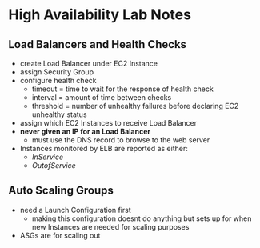 # High Availability Lab Notes

## Load Balancers and Health Checks

* create Load Balancer under EC2 Instance
* assign Security Group
* configure health check
  * timeout = time to wait for the response of health check
  * interval = amount of time between checks
  * threshold = number of unhealthy failures before declaring EC2 unhealthy status
* assign which EC2 Instances to receive Load Balancer
* **never given an IP for an Load Balancer**
  * must use the DNS record to browse to the web server
* Instances monitored by ELB are reported as either:
  * *InService*
  * *OutofService*

## Auto Scaling Groups

* need a Launch Configuration first
  * making this configuration doesnt do anything but sets up for when new Instances are needed for scaling purposes
* ASGs are for scaling out

